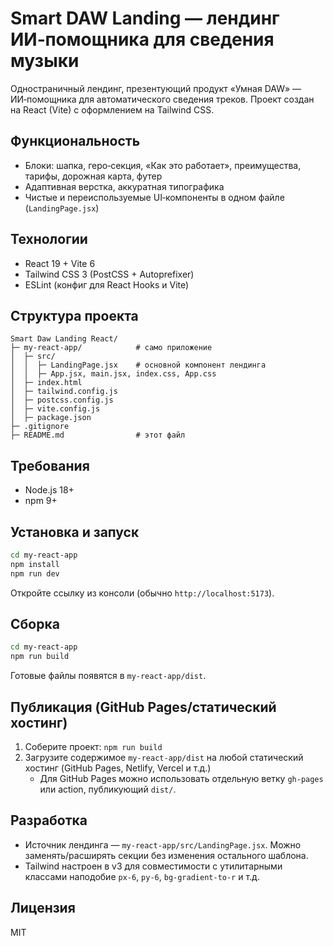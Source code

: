 # Smart DAW Landing — лендинг ИИ‑помощника для сведения музыки

Одностраничный лендинг, презентующий продукт «Умная DAW» — ИИ‑помощника для автоматического сведения треков. Проект создан на React (Vite) с оформлением на Tailwind CSS.

## Функциональность
- Блоки: шапка, геро‑секция, «Как это работает», преимущества, тарифы, дорожная карта, футер
- Адаптивная верстка, аккуратная типографика
- Чистые и переиспользуемые UI‑компоненты в одном файле (`LandingPage.jsx`)

## Технологии
- React 19 + Vite 6
- Tailwind CSS 3 (PostCSS + Autoprefixer)
- ESLint (конфиг для React Hooks и Vite)

## Структура проекта
```
Smart Daw Landing React/
├─ my-react-app/            # само приложение
│  ├─ src/
│  │  ├─ LandingPage.jsx    # основной компонент лендинга
│  │  ├─ App.jsx, main.jsx, index.css, App.css
│  ├─ index.html
│  ├─ tailwind.config.js
│  ├─ postcss.config.js
│  ├─ vite.config.js
│  ├─ package.json
├─ .gitignore
├─ README.md                # этот файл
```

## Требования
- Node.js 18+
- npm 9+

## Установка и запуск
```bash
cd my-react-app
npm install
npm run dev
```
Откройте ссылку из консоли (обычно `http://localhost:5173`).

## Сборка
```bash
cd my-react-app
npm run build
```
Готовые файлы появятся в `my-react-app/dist`.

## Публикация (GitHub Pages/статический хостинг)
1. Соберите проект: `npm run build`
2. Загрузите содержимое `my-react-app/dist` на любой статический хостинг (GitHub Pages, Netlify, Vercel и т.д.)
   - Для GitHub Pages можно использовать отдельную ветку `gh-pages` или action, публикующий `dist/`.

## Разработка
- Источник лендинга — `my-react-app/src/LandingPage.jsx`. Можно заменять/расширять секции без изменения остального шаблона.
- Tailwind настроен в v3 для совместимости с утилитарными классами наподобие `px-6`, `py-6`, `bg-gradient-to-r` и т.д.

## Лицензия
MIT 
